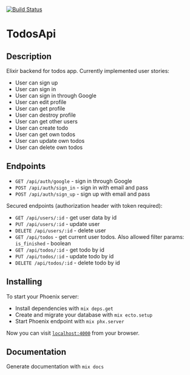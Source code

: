 [![Build Status](https://semaphoreci.com/api/v1/khabibullin_ruslan/todos_api/branches/master/badge.svg)](https://semaphoreci.com/khabibullin_ruslan/todos_api)

# TodosApi
## Description
Elixir backend for todos app. Currently implemented user stories:
- User can sign up
- User can sign in
- User can sign in through Google
- User can edit profile
- User can get profile
- User can destroy profile
- User can get other users
- User can create todo
- User can get own todos
- User can update own todos
- User can delete own todos

## Endpoints
- `GET /api/auth/google` - sign in through Google
- `POST /api/auth/sign_in` - sign in with email and pass
- `POST /api/auth/sign_up` - sign up with email and pass

Secured endpoints (authorization header with token required):
- `GET /api/users/:id` - get user data by id
- `PUT /api/users/:id` - update user
- `DELETE /api/users/:id` - delete user
- `GET /api/todos` - get current user todos. Also allowed filter params: `is_finished` - boolean
- `GET /api/todos/:id` - get todo by id
- `PUT /api/todos/:id` - update todo by id
- `DELETE /api/todos/:id` - delete todo by id


## Installing
To start your Phoenix server:

  * Install dependencies with `mix deps.get`
  * Create and migrate your database with `mix ecto.setup`
  * Start Phoenix endpoint with `mix phx.server`

Now you can visit [`localhost:4000`](http://localhost:4000) from your browser.

## Documentation
Generate documentation with `mix docs`
